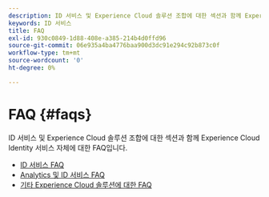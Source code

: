 ```yaml
---
description: ID 서비스 및 Experience Cloud 솔루션 조합에 대한 섹션과 함께 Experience Cloud Identity 서비스 자체에 대한 FAQ입니다.
keywords: ID 서비스
title: FAQ
exl-id: 930c0849-1d88-408e-a385-214b4d0ffd96
source-git-commit: 06e935a4ba4776baa900d3dc91e294c92b873c0f
workflow-type: tm+mt
source-wordcount: '0'
ht-degree: 0%

---
```


# FAQ {#faqs}

ID 서비스 및 Experience Cloud 솔루션 조합에 대한 섹션과 함께 Experience Cloud Identity 서비스 자체에 대한 FAQ입니다.

* [ID 서비스 FAQ](faq.md)
* [Analytics 및 ID 서비스 FAQ](analytics-faq.md)
* [기타 Experience Cloud 솔루션에 대한 FAQ](other-faq.md)
